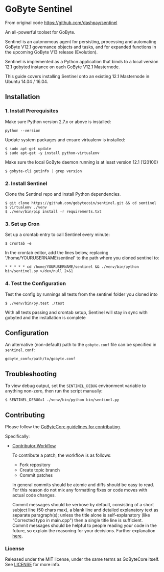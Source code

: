 # GoByte Sentinel

From original code https://github.com/dashpay/sentinel

An all-powerful toolset for GoByte.

Sentinel is an autonomous agent for persisting, processing and automating GoByte V12.1 governance objects and tasks, and for expanded functions in the upcoming GoByte V13 release (Evolution).

Sentinel is implemented as a Python application that binds to a local version 12.1 gobyted instance on each GoByte V12.1 Masternode.

This guide covers installing Sentinel onto an existing 12.1 Masternode in Ubuntu 14.04 / 16.04.

## Installation

### 1. Install Prerequisites

Make sure Python version 2.7.x or above is installed:

    python --version

Update system packages and ensure virtualenv is installed:

    $ sudo apt-get update
    $ sudo apt-get -y install python-virtualenv

Make sure the local GoByte daemon running is at least version 12.1 (120100)

    $ gobyte-cli getinfo | grep version

### 2. Install Sentinel

Clone the Sentinel repo and install Python dependencies.

    $ git clone https://github.com/gobytecoin/sentinel.git && cd sentinel
    $ virtualenv ./venv
    $ ./venv/bin/pip install -r requirements.txt

### 3. Set up Cron

Set up a crontab entry to call Sentinel every minute:

    $ crontab -e

In the crontab editor, add the lines below, replacing '/home/YOURUSERNAME/sentinel' to the path where you cloned sentinel to:

    * * * * * cd /home/YOURUSERNAME/sentinel && ./venv/bin/python bin/sentinel.py >/dev/null 2>&1

### 4. Test the Configuration

Test the config by runnings all tests from the sentinel folder you cloned into

    $ ./venv/bin/py.test ./test

With all tests passing and crontab setup, Sentinel will stay in sync with gobyted and the installation is complete

## Configuration

An alternative (non-default) path to the `gobyte.conf` file can be specified in `sentinel.conf`:

    gobyte_conf=/path/to/gobyte.conf

## Troubleshooting

To view debug output, set the `SENTINEL_DEBUG` environment variable to anything non-zero, then run the script manually:

    $ SENTINEL_DEBUG=1 ./venv/bin/python bin/sentinel.py

## Contributing

Please follow the [GoByteCore guidelines for contributing](https://github.com/gobytecoin/gobyte-core/blob/v0.12.1.x/CONTRIBUTING.md).

Specifically:

* [Contributor Workflow](https://github.com/gobytecoin/gobyte-core/blob/v0.12.1.x/CONTRIBUTING.md#contributor-workflow)

    To contribute a patch, the workflow is as follows:

    * Fork repository
    * Create topic branch
    * Commit patches

    In general commits should be atomic and diffs should be easy to read. For this reason do not mix any formatting fixes or code moves with actual code changes.

    Commit messages should be verbose by default, consisting of a short subject line (50 chars max), a blank line and detailed explanatory text as separate paragraph(s); unless the title alone is self-explanatory (like "Corrected typo in main.cpp") then a single title line is sufficient. Commit messages should be helpful to people reading your code in the future, so explain the reasoning for your decisions. Further explanation [here](http://chris.beams.io/posts/git-commit/).

### License

Released under the MIT license, under the same terms as GoByteCore itself. See [LICENSE](LICENSE) for more info.
